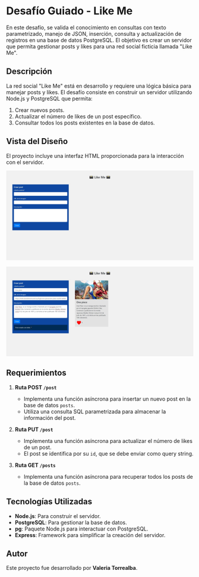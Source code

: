 # Desafío Guiado - Like Me

En este desafío, se valida el conocimiento en consultas con texto parametrizado, manejo de JSON, inserción, consulta y actualización de registros en una base de datos PostgreSQL. El objetivo es crear un servidor que permita gestionar posts y likes para una red social ficticia llamada "Like Me".

## Descripción

La red social "Like Me" está en desarrollo y requiere una lógica básica para manejar posts y likes. El desafío consiste en construir un servidor utilizando Node.js y PostgreSQL que permita:

1. Crear nuevos posts.
2. Actualizar el número de likes de un post específico.
3. Consultar todos los posts existentes en la base de datos.

## Vista del Diseño

El proyecto incluye una interfaz HTML proporcionada para la interacción con el servidor.

![likeme](screenshot/likeme.png)

![likeme2](screenshot/likeme2.png)

## Requerimientos

1. **Ruta POST `/post`**
   - Implementa una función asíncrona para insertar un nuevo post en la base de datos `posts`.
   - Utiliza una consulta SQL parametrizada para almacenar la información del post.

2. **Ruta PUT `/post`**
   - Implementa una función asíncrona para actualizar el número de likes de un post.
   - El post se identifica por su `id`, que se debe enviar como query string.

3. **Ruta GET `/posts`**
   - Implementa una función asíncrona para recuperar todos los posts de la base de datos `posts`.

## Tecnologías Utilizadas

- **Node.js**: Para construir el servidor.
- **PostgreSQL**: Para gestionar la base de datos.
- **pg**: Paquete Node.js para interactuar con PostgreSQL.
- **Express**: Framework para simplificar la creación del servidor.

## Autor

Este proyecto fue desarrollado por **Valeria Torrealba**.


